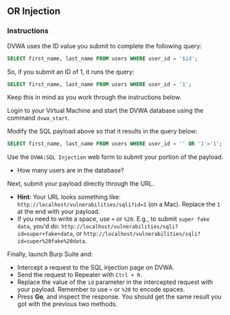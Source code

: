 ## OR Injection

### Instructions

DVWA uses the ID value you submit to complete the following query:

  ```sql
  SELECT first_name, last_name FROM users WHERE user_id = '$id';
  ```

So, if you submit an ID of 1, it runs the query:

  ```sql
  SELECT first_name, last_name FROM users WHERE user_id = '1';
  ```

Keep this in mind as you work through the instructions below.


Login to your Virtual Machine and start the DVWA database using the command `dvwa_start`. 

Modify the SQL payload above so that it results in the query below:

  ```sql
  SELECT first_name, last_name FROM users WHERE user_id = '' OR '1'='1';
  ```

Use the `DVWA:SQL Injection` web form to submit your portion of the payload. 
  
- How many users are in the database?

Next, submit your payload directly through the URL.
  - **Hint**: Your URL looks something like: `http://localhost/vulnerabilities/sqli?id=1` (on a Mac). Replace the `1` at the end with your payload.
  - If you need to write a space, use `+` or `%20`. E.g., to submit `super fake data`, you'd do: `http://localhost/vulnerabilities/sqli?id=super+fake+data`, or `http://localhost/vulnerabilities/sqli?id=super%20fake%20data`.

Finally, launch Burp Suite and:
  - Intercept a request to the SQL injection page on DVWA.
  - Send the request to Repeater with `Ctrl + R`.
  - Replace the value of the `id` parameter in the intercepted request with your payload. Remember to use `+` or `%20` to encode spaces.
  - Press **Go**, and inspect the response. You should get the same result you got with the previous two methods.
